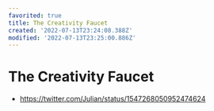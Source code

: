 ```yaml
---
favorited: true
title: The Creativity Faucet
created: '2022-07-13T23:24:08.388Z'
modified: '2022-07-13T23:25:00.886Z'
---
```


# The Creativity Faucet

* https://twitter.com/Julian/status/1547268050952474624

